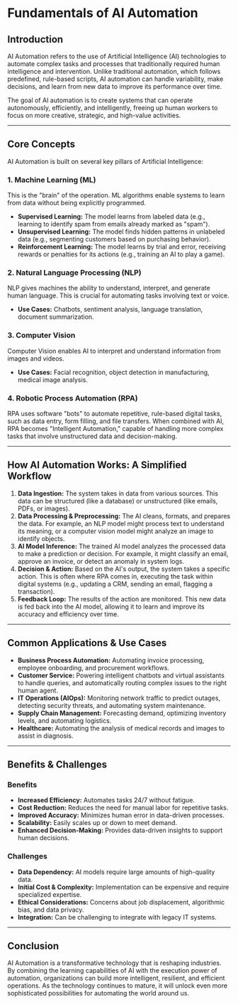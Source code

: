 # Fundamentals of AI Automation

## Introduction

AI Automation refers to the use of Artificial Intelligence (AI) technologies to automate complex tasks and processes that traditionally required human intelligence and intervention. Unlike traditional automation, which follows predefined, rule-based scripts, AI automation can handle variability, make decisions, and learn from new data to improve its performance over time.

The goal of AI automation is to create systems that can operate autonomously, efficiently, and intelligently, freeing up human workers to focus on more creative, strategic, and high-value activities.

---

## Core Concepts

AI Automation is built on several key pillars of Artificial Intelligence:

### 1. Machine Learning (ML)
This is the "brain" of the operation. ML algorithms enable systems to learn from data without being explicitly programmed.
- **Supervised Learning:** The model learns from labeled data (e.g., learning to identify spam from emails already marked as "spam").
- **Unsupervised Learning:** The model finds hidden patterns in unlabeled data (e.g., segmenting customers based on purchasing behavior).
- **Reinforcement Learning:** The model learns by trial and error, receiving rewards or penalties for its actions (e.g., training an AI to play a game).

### 2. Natural Language Processing (NLP)
NLP gives machines the ability to understand, interpret, and generate human language. This is crucial for automating tasks involving text or voice.
- **Use Cases:** Chatbots, sentiment analysis, language translation, document summarization.

### 3. Computer Vision
Computer Vision enables AI to interpret and understand information from images and videos.
- **Use Cases:** Facial recognition, object detection in manufacturing, medical image analysis.

### 4. Robotic Process Automation (RPA)
RPA uses software "bots" to automate repetitive, rule-based digital tasks, such as data entry, form filling, and file transfers. When combined with AI, RPA becomes "Intelligent Automation," capable of handling more complex tasks that involve unstructured data and decision-making.

---

## How AI Automation Works: A Simplified Workflow

1.  **Data Ingestion:** The system takes in data from various sources. This data can be structured (like a database) or unstructured (like emails, PDFs, or images).
2.  **Data Processing & Preprocessing:** The AI cleans, formats, and prepares the data. For example, an NLP model might process text to understand its meaning, or a computer vision model might analyze an image to identify objects.
3.  **AI Model Inference:** The trained AI model analyzes the processed data to make a prediction or decision. For example, it might classify an email, approve an invoice, or detect an anomaly in system logs.
4.  **Decision & Action:** Based on the AI's output, the system takes a specific action. This is often where RPA comes in, executing the task within digital systems (e.g., updating a CRM, sending an email, flagging a transaction).
5.  **Feedback Loop:** The results of the action are monitored. This new data is fed back into the AI model, allowing it to learn and improve its accuracy and efficiency over time.

---

## Common Applications & Use Cases

- **Business Process Automation:** Automating invoice processing, employee onboarding, and procurement workflows.
- **Customer Service:** Powering intelligent chatbots and virtual assistants to handle queries, and automatically routing complex issues to the right human agent.
- **IT Operations (AIOps):** Monitoring network traffic to predict outages, detecting security threats, and automating system maintenance.
- **Supply Chain Management:** Forecasting demand, optimizing inventory levels, and automating logistics.
- **Healthcare:** Automating the analysis of medical records and images to assist in diagnosis.

---

## Benefits & Challenges

### Benefits
- **Increased Efficiency:** Automates tasks 24/7 without fatigue.
- **Cost Reduction:** Reduces the need for manual labor for repetitive tasks.
- **Improved Accuracy:** Minimizes human error in data-driven processes.
- **Scalability:** Easily scales up or down to meet demand.
- **Enhanced Decision-Making:** Provides data-driven insights to support human decisions.

### Challenges
- **Data Dependency:** AI models require large amounts of high-quality data.
- **Initial Cost & Complexity:** Implementation can be expensive and require specialized expertise.
- **Ethical Considerations:** Concerns about job displacement, algorithmic bias, and data privacy.
- **Integration:** Can be challenging to integrate with legacy IT systems.

---

## Conclusion

AI Automation is a transformative technology that is reshaping industries. By combining the learning capabilities of AI with the execution power of automation, organizations can build more intelligent, resilient, and efficient operations. As the technology continues to mature, it will unlock even more sophisticated possibilities for automating the world around us.
